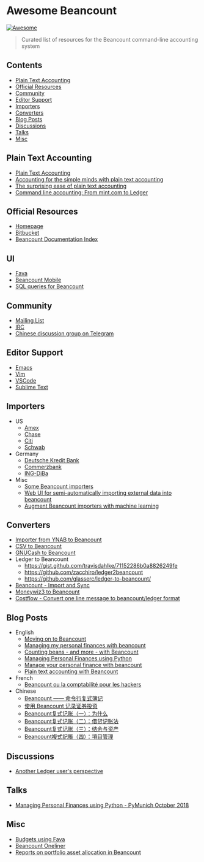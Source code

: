 # Awesome Beancount

[![Awesome](https://awesome.re/badge.svg)](https://awesome.re)

> Curated list of resources for the Beancount command-line accounting system

## Contents

- [Plain Text Accounting](#plain-text-accounting)
- [Official Resources](#official-resources)
- [Community](#community)
- [Editor Support](#editor-support)
- [Importers](#importers)
- [Converters](#converters)
- [Blog Posts](#blog-posts)
- [Discussions](#discussions)
- [Talks](#talks)
- [Misc](#misc)

## Plain Text Accounting

- [Plain Text Accounting](https://plaintextaccounting.org)
- [Accounting for the simple minds with plain text accounting](https://dustri.org/b/accounting-for-the-simple-minds-with-plain-text-accounting.html)
- [The surprising ease of plain text accounting](https://www.vincecima.com/2016/06/12/the-surprising-ease-of-plain-text-accounting.html)
- [Command line accounting: From mint.com to Ledger](https://muehe.org/posts/command-line-accounting/)

## Official Resources

- [Homepage](http://furius.ca/beancount)
- [Bitbucket](https://bitbucket.org/blais/beancount/)
- [Beancount Documentation Index](https://docs.google.com/document/d/1RaondTJCS_IUPBHFNdT8oqFKJjVJDsfsn6JEjBG04eA/edit)

## UI

- [Fava](https://beancount.github.io/fava/)
- [Beancount Mobile](https://github.com/xuhcc/beancount-mobile)
- [SQL queries for Beancount](http://aumayr.github.io/beancount-sql-queries/)

## Community

- [Mailing List](https://groups.google.com/forum/#!forum/beancount)
- [IRC](https://kiwiirc.com/nextclient/#ircs://irc.freenode.net/#beancount)
- [Chinese discussion group on Telegram](https://t.me/beancount_zh)

## Editor Support

- [Emacs](https://bitbucket.org/blais/beancount/src/default/editors/emacs/beancount.el)
- [Vim](https://github.com/nathangrigg/vim-beancount)
- [VSCode](https://marketplace.visualstudio.com/items?itemName=Lencerf.beancount)
- [Sublime Text](https://github.com/norseghost/sublime-beancount)

## Importers

- US
    - [Amex](https://gist.github.com/mterwill/7fdcc573dc1aa158648aacd4e33786e8#file-importers-amex-py)
    - [Chase](https://gist.github.com/mterwill/7fdcc573dc1aa158648aacd4e33786e8#file-importers-chase-py)
    - [Citi](https://gist.github.com/mterwill/7fdcc573dc1aa158648aacd4e33786e8#file-importers-citi-py)
    - [Schwab](https://gist.github.com/mterwill/7fdcc573dc1aa158648aacd4e33786e8#file-importers-schwab-py)
- Germany
    - [Deutsche Kredit Bank](https://github.com/siddhantgoel/beancount-dkb)
    - [Commerzbank](https://github.com/siddhantgoel/beancount-commerzbank)
    - [ING-DiBa](https://github.com/siddhantgoel/beancount-ing-diba)
- Misc
    - [Some Beancount importers](https://github.com/jamatute/beancount-importer)
    - [Web UI for semi-automatically importing external data into beancount](https://github.com/jbms/beancount-import)
    - [Augment Beancount importers with machine learning](https://github.com/beancount/smart_importer)

## Converters

- [Importer from YNAB to Beancount](https://github.com/hoostus/beancount-ynab)
- [CSV to Beancount](https://github.com/PaNaVTEC/csv2beancount)
- [GNUCash to Beancount](https://github.com/henriquebastos/gnucash-to-beancount/)
- Ledger to Beancount
    - <https://gist.github.com/travisdahlke/71152286b0a8826249fe>
    - <https://github.com/zacchiro/ledger2beancount>
    - <https://github.com/glasserc/ledger-to-beancount/>
- [Beancount - Import and Sync](https://gitlab.com/alex_ford/beancount-ins)
- [Moneywiz3 to Beancount](https://github.com/zhangzhishan/beancount_importer)
- [Costflow - Convert one line message to beancount/ledger format](https://docs.costflow.io)

## Blog Posts

- English
    - [Moving on to Beancount](https://bloerg.net/2018/05/14/moving-on-to-beancount.html)
    - [Managing my personal finances with beancount](https://alexjj.com/blog/2016/managing-my-personal-finances-with-beancount/)
    - [Counting beans - and more - with Beancount](https://lwn.net/Articles/751874/)
    - [Managing Personal Finances using Python](https://sgoel.org/posts/managing-personal-finances-using-python/)
    - [Manage your personal finance with beancount](https://panavtec.me/manage-personal-finance-beancount)
    - [Plain text accounting with Beancount](https://www.jorgee.net/blog/2017-06-16/)
- French
    - [Beancount ou la comptabilité pour les hackers](https://cyril.deguet.com/fr/2015/09/03/beancount-comptabilite-pour-hackers/)
- Chinese
    - [Beancount —— 命令行复式簿记](https://wzyboy.im/post/1063.html)
    - [使用 Beancount 记录证券投资](https://wzyboy.im/post/1317.html)
    - [Beancount复式记账（一）：为什么](https://www.byvoid.com/zhs/blog/beancount-bookkeeping-1)
    - [Beancount复式记账（二）：借贷记账法](https://www.byvoid.com/zhs/blog/beancount-bookkeeping-2)
    - [Beancount复式记账（三）：结余与资产](https://www.byvoid.com/zhs/blog/beancount-bookkeeping-3)
    - [Beancount複式記賬（四）：項目管理](https://www.byvoid.com/zht/blog/beancount-bookkeeping-4)

## Discussions

- [Another Ledger user's perspective](https://groups.google.com/forum/#!msg/beancount/QV4qgpFbtJ8/9fSgMw-XGC8J)

## Talks

- [Managing Personal Finances using Python - PyMunich October 2018](https://speakerdeck.com/siddhantgoel/managing-personal-finances-using-python)

## Misc

- [Budgets using Fava](https://fava.pythonanywhere.com/example-beancount-file/help/budgets/)
- [Beancount Oneliner](https://pythonhosted.org/beancount-oneliner/)
- [Reports on portfolio asset allocation in Beancount](https://github.com/ghislainbourgeois/beancount_portfolio_allocation/)
